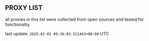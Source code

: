 ## PROXY LIST

all proxies in this list were collected from open sources and tested for functionality

last update: `2025-02-01 09:36:03.521463+00:00` UTC